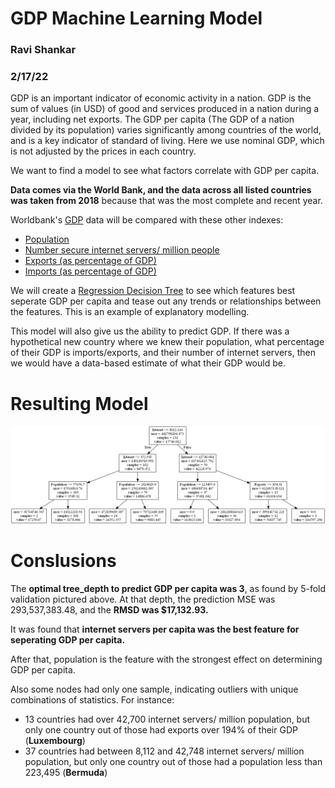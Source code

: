 # GDP Machine Learning Model
### Ravi Shankar
### 2/17/22

GDP is an important indicator of economic activity in a nation. GDP is the sum of values (in USD) of good and services produced in a nation during a year, including net exports. The GDP per capita (The GDP of a nation divided by its population) varies significantly among countries of the world, and is a key indicator of standard of living. Here we use nominal GDP, which is not adjusted by the prices in each country.

We want to find a model to see what factors correlate with GDP per capita. 

**Data comes via the World Bank, and the data across all listed countries was taken from 2018** because that was the most complete and recent year.

Worldbank's [GDP](https://data.worldbank.org/indicator/Ny.Gdp.Mktp.Cd) data will be compared with these other indexes:

- [Population](https://data.worldbank.org/indicator/SP.POP.TOTL)
- [Number secure internet servers/ million people](https://data.worldbank.org/indicator/IT.NET.SECR.P6)
- [Exports (as percentage of GDP)](https://data.worldbank.org/indicator/NE.EXP.GNFS.ZS)
- [Imports (as percentage of GDP)](https://data.worldbank.org/indicator/NE.IMP.GNFS.ZS?view=chart)

We will create a [Regression Decision Tree](https://scikit-learn.org/stable/modules/generated/sklearn.tree.DecisionTreeRegressor.html) to see which features best seperate GDP per capita and tease out any trends or relationships between the features. This is an example of explanatory modelling. 

This model will also give us the ability to predict GDP. If there was a hypothetical new country where we knew their population, what percentage of their GDP is imports/exports, and their number of internet servers, then we would have a data-based estimate of what their GDP would be.

# Resulting Model

![GDPTree](./Figures/GDPtree2.png)

# Conslusions


The **optimal tree_depth to predict GDP per capita was 3**, as found by 5-fold validation pictured above. At that depth, the prediction MSE was 293,537,383.48, and the **RMSD was $17,132.93.**

It was found that **internet servers per capita was the best feature for seperating GDP per capita.**

After that, population is the feature with the strongest effect on determining GDP per capita.

Also some nodes had only one sample, indicating outliers with unique combinations of statistics. For instance:
- 13 countries had over 42,700 internet servers/ million population, but only one country out of those had exports over 194% of their GDP (**Luxembourg**)
- 37 countries had between 8,112 and 42,748 internet servers/ million population, but only one country out of those had a population less than 223,495 (**Bermuda**)